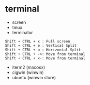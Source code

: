 # terminal

* screen
* tmux
* terminator
```
Shift + CTRL + x : Full screen
Shift + CTRL + e : Vertical Split
Shift + CTRL + o : Horizontal Split
Shift + CTRL + ->: Move from terminal
Shift + CTRL + <-: Move from terminal

```

* iterm2 (macosx)
* cigwin (winwin)
* ubuntu (winwin store)
